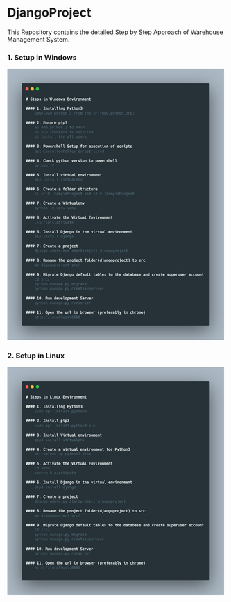 # DjangoProject
This Repository contains the detailed Step by Step Approach of Warehouse Management System.

### 1. Setup in Windows
<!---![](/images/WindowsSteps.png) -->
<img src="images/WindowsSteps.png" width="500">

### 2. Setup in Linux
<!---![](/images/carbon.png) -->
<img src="images/carbon.png" width="500">
